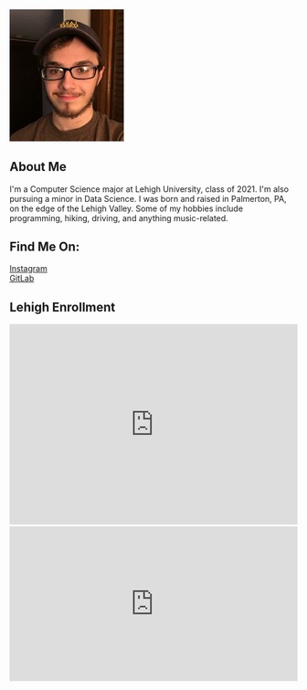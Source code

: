 <img src="profilepic.jpeg" alt="Cole" width="200"/>

## About Me

I'm a Computer Science major at Lehigh University, class of 2021. I'm also pursuing a minor in Data Science. I was born and raised in Palmerton, PA, on the edge of the Lehigh Valley. Some of my hobbies include programming, hiking, driving, and anything music-related.

## Find Me On:
<a href="https://www.instagram.com/colebuck12"> Instagram </a>
<br>
<a href="https://gitlab.com/crb321">  GitLab </a>

## Lehigh Enrollment
<iframe title="Lehigh Undergraduate Enrollment Spring 2020" aria-label="chart" id="datawrapper-chart-SdEt4" src="https://datawrapper.dwcdn.net/SdEt4/3/" scrolling="no" frameborder="0" style="width: 0; min-width: 100% !important; border: none;" height="351"></iframe><script type="text/javascript">!function(){"use strict";window.addEventListener("message",(function(a){if(void 0!==a.data["datawrapper-height"])for(var e in a.data["datawrapper-height"]){var t=document.getElementById("datawrapper-chart-"+e)||document.querySelector("iframe[src*='"+e+"']");t&&(t.style.height=a.data["datawrapper-height"][e]+"px")}}))}();
</script>

<iframe title="Lehigh Undergraduate Enrollment Spring 2020" aria-label="Bar Chart" id="datawrapper-chart-zOOzP" src="https://datawrapper.dwcdn.net/zOOzP/1/" scrolling="no" frameborder="0" style="width: 0; min-width: 100% !important; border: none;" height="271"></iframe><script type="text/javascript">!function(){"use strict";window.addEventListener("message",(function(a){if(void 0!==a.data["datawrapper-height"])for(var e in a.data["datawrapper-height"]){var t=document.getElementById("datawrapper-chart-"+e)||document.querySelector("iframe[src*='"+e+"']");t&&(t.style.height=a.data["datawrapper-height"][e]+"px")}}))}();
</script>


